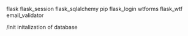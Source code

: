 flask
flask_session
flask_sqlalchemy
pip flask_login
wtforms
flask_wtf
email_validator

/init
initalization of database 
